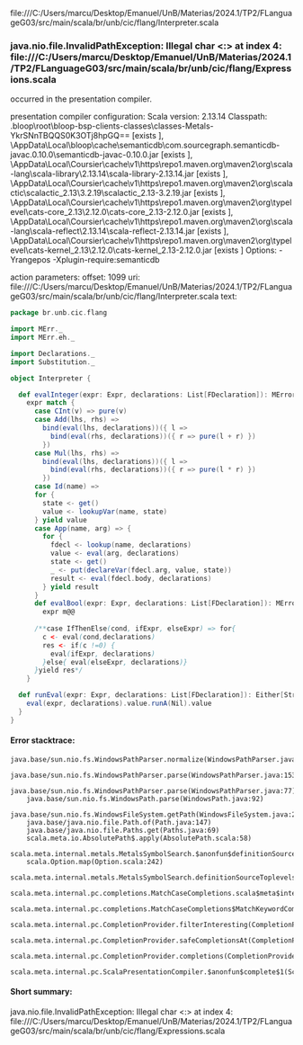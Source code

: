 file:///C:/Users/marcu/Desktop/Emanuel/UnB/Materias/2024.1/TP2/FLanguageG03/src/main/scala/br/unb/cic/flang/Interpreter.scala
### java.nio.file.InvalidPathException: Illegal char <:> at index 4: file:///C:/Users/marcu/Desktop/Emanuel/UnB/Materias/2024.1/TP2/FLanguageG03/src/main/scala/br/unb/cic/flang/Expressions.scala

occurred in the presentation compiler.

presentation compiler configuration:
Scala version: 2.13.14
Classpath:
<WORKSPACE>\.bloop\root\bloop-bsp-clients-classes\classes-Metals-YkrSNnTBQQS0K3OTj8hpGQ== [exists ], <HOME>\AppData\Local\bloop\cache\semanticdb\com.sourcegraph.semanticdb-javac.0.10.0\semanticdb-javac-0.10.0.jar [exists ], <HOME>\AppData\Local\Coursier\cache\v1\https\repo1.maven.org\maven2\org\scala-lang\scala-library\2.13.14\scala-library-2.13.14.jar [exists ], <HOME>\AppData\Local\Coursier\cache\v1\https\repo1.maven.org\maven2\org\scalactic\scalactic_2.13\3.2.19\scalactic_2.13-3.2.19.jar [exists ], <HOME>\AppData\Local\Coursier\cache\v1\https\repo1.maven.org\maven2\org\typelevel\cats-core_2.13\2.12.0\cats-core_2.13-2.12.0.jar [exists ], <HOME>\AppData\Local\Coursier\cache\v1\https\repo1.maven.org\maven2\org\scala-lang\scala-reflect\2.13.14\scala-reflect-2.13.14.jar [exists ], <HOME>\AppData\Local\Coursier\cache\v1\https\repo1.maven.org\maven2\org\typelevel\cats-kernel_2.13\2.12.0\cats-kernel_2.13-2.12.0.jar [exists ]
Options:
-Yrangepos -Xplugin-require:semanticdb


action parameters:
offset: 1099
uri: file:///C:/Users/marcu/Desktop/Emanuel/UnB/Materias/2024.1/TP2/FLanguageG03/src/main/scala/br/unb/cic/flang/Interpreter.scala
text:
```scala
package br.unb.cic.flang

import MErr._
import MErr.eh._

import Declarations._
import Substitution._

object Interpreter {

  def evalInteger(expr: Expr, declarations: List[FDeclaration]): MError[Integer] =
    expr match {
      case CInt(v) => pure(v)
      case Add(lhs, rhs) =>
        bind(eval(lhs, declarations))({ l =>
          bind(eval(rhs, declarations))({ r => pure(l + r) })
        })
      case Mul(lhs, rhs) =>
        bind(eval(lhs, declarations))({ l =>
          bind(eval(rhs, declarations))({ r => pure(l * r) })
        })
      case Id(name) =>
      for {
        state <- get()
        value <- lookupVar(name, state)
      } yield value
      case App(name, arg) => {
        for {
          fdecl <- lookup(name, declarations) 
          value <- eval(arg, declarations) 
          state <- get() 
          _ <- put(declareVar(fdecl.arg, value, state)) 
          result <- eval(fdecl.body, declarations) 
        } yield result
      }
      def evalBool(expr: Expr, declarations: List[FDeclaration]): MError[Value] =
        expr m@@
      
      /**case IfThenElse(cond, ifExpr, elseExpr) => for{
        c <- eval(cond,declarations)
        res <- if(c !=0) {
          eval(ifExpr, declarations)
        }else{ eval(elseExpr, declarations)}
      }yield res*/
    }

  def runEval(expr: Expr, declarations: List[FDeclaration]): Either[String, Integer] = {
    eval(expr, declarations).value.runA(Nil).value
  }
}

```



#### Error stacktrace:

```
java.base/sun.nio.fs.WindowsPathParser.normalize(WindowsPathParser.java:182)
	java.base/sun.nio.fs.WindowsPathParser.parse(WindowsPathParser.java:153)
	java.base/sun.nio.fs.WindowsPathParser.parse(WindowsPathParser.java:77)
	java.base/sun.nio.fs.WindowsPath.parse(WindowsPath.java:92)
	java.base/sun.nio.fs.WindowsFileSystem.getPath(WindowsFileSystem.java:232)
	java.base/java.nio.file.Path.of(Path.java:147)
	java.base/java.nio.file.Paths.get(Paths.java:69)
	scala.meta.io.AbsolutePath$.apply(AbsolutePath.scala:58)
	scala.meta.internal.metals.MetalsSymbolSearch.$anonfun$definitionSourceToplevels$2(MetalsSymbolSearch.scala:70)
	scala.Option.map(Option.scala:242)
	scala.meta.internal.metals.MetalsSymbolSearch.definitionSourceToplevels(MetalsSymbolSearch.scala:69)
	scala.meta.internal.pc.completions.MatchCaseCompletions.scala$meta$internal$pc$completions$MatchCaseCompletions$$sortSubclasses(MatchCaseCompletions.scala:368)
	scala.meta.internal.pc.completions.MatchCaseCompletions$MatchKeywordCompletion.contribute(MatchCaseCompletions.scala:305)
	scala.meta.internal.pc.CompletionProvider.filterInteresting(CompletionProvider.scala:405)
	scala.meta.internal.pc.CompletionProvider.safeCompletionsAt(CompletionProvider.scala:569)
	scala.meta.internal.pc.CompletionProvider.completions(CompletionProvider.scala:59)
	scala.meta.internal.pc.ScalaPresentationCompiler.$anonfun$complete$1(ScalaPresentationCompiler.scala:214)
```
#### Short summary: 

java.nio.file.InvalidPathException: Illegal char <:> at index 4: file:///C:/Users/marcu/Desktop/Emanuel/UnB/Materias/2024.1/TP2/FLanguageG03/src/main/scala/br/unb/cic/flang/Expressions.scala
